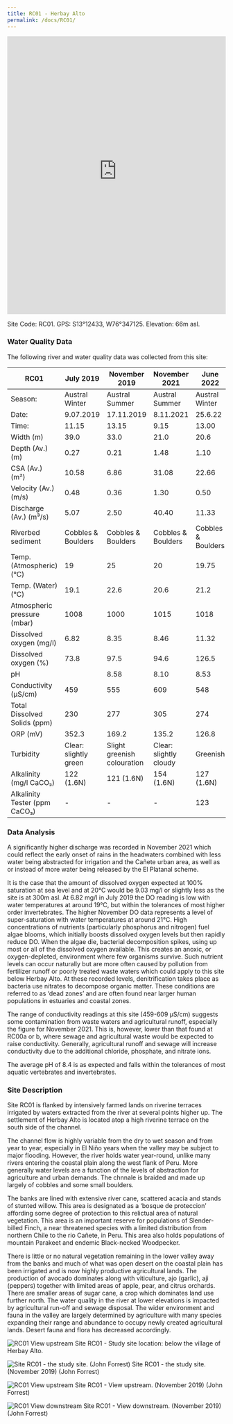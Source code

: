 ```yaml
---
title: RC01 - Herbay Alto
permalink: /docs/RC01/
---
```


<iframe width="100%" height="640" allowfullscreen style="border-style:none;" src="https://cavep-undc-hosting.netlify.com/sites/RC01/app-files/"></iframe>


Site Code: RC01.  GPS: S13°12433, W76°347125. Elevation:
66m asl.


### Water Quality Data

The following river and water quality data was collected from this site:

|     RC01                             |     July 2019                 |     November 2019                  |     November 2021              |     June 2022             |
|--------------------------------------|-------------------------------|------------------------------------|--------------------------------|---------------------------|
|     Season:                          |     Austral Winter            |     Austral Summer                 |     Austral Summer             |     Austral Winter        |
|     Date:                            |     9.07.2019                 |     17.11.2019                     |     8.11.2021                  |     25.6.22               |
|     Time:                            |     11.15                     |     13.15                          |     9.15                       |     13.00                 |
|     Width (m)                        |     39.0                      |     33.0                           |     21.0                       |     20.6                  |
|     Depth (Av.) (m)                  |     0.27                      |     0.21                           |     1.48                       |     1.10                  |
|     CSA (Av.) (m²)                   |     10.58                     |     6.86                           |     31.08                      |     22.66                 |
|     Velocity (Av.) (m/s)             |     0.48                      |     0.36                           |     1.30                       |     0.50                  |
|     Discharge (Av.) (m³/s)           |     5.07                      |     2.50                           |     40.40                      |     11.33                 |
|     Riverbed sediment                |     Cobbles & Boulders        |     Cobbles & Boulders             |     Cobbles & Boulders         |     Cobbles & Boulders    |
|     Temp. (Atmospheric) (°C)         |     19                        |     25                             |     20                         |     19.75                 |
|     Temp. (Water) (°C)               |     19.1                      |     22.6                           |     20.6                       |     21.2                  |
|     Atmospheric pressure (mbar)      |     1008                      |     1000                           |     1015                       |     1018                  |
|     Dissolved oxygen (mg/l)          |     6.82                      |     8.35                           |     8.46                       |     11.32                 |
|     Dissolved oxygen (%)             |     73.8                      |     97.5                           |     94.6                       |     126.5                 |
|     pH                               |                               |     8.58                           |     8.10                       |     8.53                  |
|     Conductivity (µS/cm)             |     459                       |     555                            |     609                        |     548                   |
|     Total Dissolved Solids (ppm)     |     230                       |     277                            |     305                        |     274                   |
|     ORP (mV)                         |     352.3                     |     169.2                          |     135.2                      |     126.8                 |
|     Turbidity                        |     Clear: slightly green     |     Slight greenish colouration    |     Clear: slightly cloudy     |     Greenish              |
|     Alkalinity (mg/l CaCO₃)          |     122 (1.6N)                |     121 (1.6N)                     |     154 (1.6N)                 |     127 (1.6N)            |
|     Alkalinity Tester (ppm CaCO₃)    |     -                         |     -                              |     -                          |     123                   |


### Data Analysis
A significantly higher discharge was recorded in November 2021 which could reflect the early onset of rains in the headwaters combined with less water being abstracted for irrigation and the Cañete urban area, as well as or instead of more water being released by the El Platanal scheme.

It is the case that the amount of dissolved oxygen expected at 100% saturation at sea level and at 20°C would be 9.03 mg/l or slightly less as the site is at 300m asl. At 6.82 mg/l in July 2019 the DO reading is low with water temperatures at around 19°C, but within the tolerances of most higher order invertebrates. The higher November DO data represents a level of super-saturation with water temperatures at around 21°C. High concentrations of nutrients (particularly phosphorus and nitrogen) fuel algae blooms, which initially boosts dissolved oxygen levels but then rapidly reduce DO. When the algae die, bacterial decomposition spikes, using up most or all of the dissolved oxygen available. This creates an anoxic, or oxygen-depleted, environment where few organisms survive. Such nutrient levels can occur naturally but are more often caused by pollution from fertilizer runoff or poorly treated waste waters which could apply to this site below Herbay Alto. At these recorded levels, denitrification takes place as bacteria use nitrates to decompose organic matter. These conditions are referred to as ‘dead zones’ and are often found near larger human populations in estuaries and coastal zones. 

The range of conductivity readings at this site (459-609 µS/cm) suggests some contamination from waste waters and agricultural runoff, especially the figure for November 2021. This is, however, lower than that found at RC00a or b, where sewage and agricultural waste would be expected to raise conductivity. Generally, agricultural runoff and sewage will increase conductivity due to the additional chloride, phosphate, and nitrate ions. 

The average pH of 8.4 is as expected and falls within the tolerances of most aquatic vertebrates and invertebrates.


### Site Description
Site RC01 is flanked by intensively farmed lands on riverine terraces irrigated by waters extracted from the river at several points higher up. The settlement  of Herbay Alto is located atop a high riverine terrace on the south side of the channel. 

The channel flow is highly variable from the dry to wet season and from year to year, especially in El Niño years when the valley may be subject to major flooding. However, the river holds water year-round, unlike many rivers entering the coastal plain along the west flank of Peru. More generally water levels are a function of the levels of abstraction for agriculture and urban demands. The chnnale is braided and made up largely of cobbles and some small boulders.

The banks are lined with extensive river cane, scattered acacia and stands of stunted willow. This area is designated as a ‘bosque de proteccion’ affording some degree of protection to this relictual area of natural vegetation. This area is an important reserve for populations of Slender-billed Finch, a near threatened species with a limited distribution from northern Chile to the rio Cañete, in Peru. This area also holds populations of mountain Parakeet and endemic Black-necked Woodpecker. 

There is little or no natural vegetation remaining in the lower valley away from the banks and much of what was open desert on the coastal plain has been irrigated and is now highly productive agricultural lands. The production of avocado dominates along with viticulture, ajo (garlic), aji (peppers) together with limited areas of apple, pear, and citrus orchards. There are smaller areas of sugar cane, a crop which dominates land use further north. The water quality in the river at lower elevations is impacted by agricultural run-off and sewage disposal. The wider environment and fauna in the valley are largely determined by agriculture with many species expanding their range and abundance to occupy newly created agricultural lands. Desert fauna and flora has decreased accordingly.


![RC01 View upstream](/assets/SiteDescriptions/RC01/RC01HerbaAlto.jpg)
Site RC01 - Study site location: below the village of Herbay Alto. 


![Site RC01 - the study site. (John Forrest)](/assets/SiteDescriptions/RC01/RC01Studysite.JPG)
Site RC01 - the study site. (November 2019) (John Forrest)


![RC01 View upstream](/assets/SiteDescriptions/RC01/RC01Viewupstream.JPG)
Site RC01 - View upstream. (November 2019) (John Forrest)


![RC01 View downstream](/assets/SiteDescriptions/RC01/RC01Viewdownstream.JPG)
Site RC01 - View downstream. (November 2019) (John Forrest)
